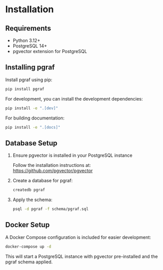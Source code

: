 # Installation

## Requirements

* Python 3.12+
* PostgreSQL 14+
* pgvector extension for PostgreSQL

## Installing pgraf

Install pgraf using pip:

```bash
pip install pgraf
```

For development, you can install the development dependencies:

```bash
pip install -e ".[dev]"
```

For building documentation:

```bash
pip install -e ".[docs]"
```

## Database Setup

1. Ensure pgvector is installed in your PostgreSQL instance

   Follow the installation instructions at: https://github.com/pgvector/pgvector

2. Create a database for pgraf:

   ```bash
   createdb pgraf
   ```

3. Apply the schema:

   ```bash
   psql -d pgraf -f schema/pgraf.sql
   ```

## Docker Setup

A Docker Compose configuration is included for easier development:

```bash
docker-compose up -d
```

This will start a PostgreSQL instance with pgvector pre-installed and the pgraf schema applied.
